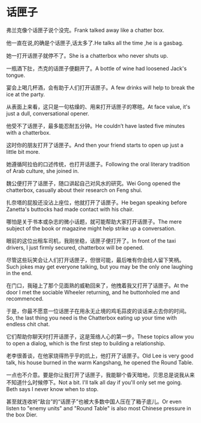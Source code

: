 # 话匣子

<p><span class="chinese">弗兰克像个话匣子说个没完。</span><span class="english">Frank talked away like a chatter box.</span></p>

<p><span class="chinese">他一直在说,的确是个话匣子,话太多了.</span><span class="english">He talks all the time ,he is a gasbag.</span></p>

<p><span class="chinese">她一打开话匣子就停不了。</span><span class="english">She is a chatterbox who never shuts up.</span></p>

<p><span class="chinese">一瓶酒下肚，杰克的话匣子便翻开了。</span><span class="english">A bottle of wine had loosened Jack's tongue.</span></p>

<p><span class="chinese">宴会上喝几杯酒，会有助于人们打开话匣子。</span><span class="english">A few drinks will help to break the ice at the party.</span></p>

<p><span class="chinese">从表面上来看，这只是一句枯燥的、用来打开话匣子的寒暄。</span><span class="english">At face value, it's just a dull, conversational opener.</span></p>

<p><span class="chinese">他受不了话匣子，最多能忍耐五分钟。</span><span class="english">He couldn’t have lasted five minutes with a chatterbox.</span></p>

<p><span class="chinese">这时你的朋友打开了话匣子。</span><span class="english">And then your friend starts to open up just a little bit more.</span></p>

<p><span class="chinese">她遵循阿拉伯的口述传统，也打开话匣子。</span><span class="english">Following the oral literary tradition of Arab culture, she joined in.</span></p>

<p><span class="chinese">魏公便打开了话匣子，随口讲起自己对风水的研究。</span><span class="english">Wei Gong opened the chatterbox, casually about their research on Feng shui.</span></p>

<p><span class="chinese">扎奈塔的屁股还没沾上座位，他就打开了话匣子。</span><span class="english">He began speaking before Zanetta's buttocks had made contact with his chair.</span></p>

<p><span class="chinese">哪怕是关于书本或杂志的微小话题，就可能帮助大家打开话匣子。</span><span class="english">The mere subject of the book or magazine might help strike up a conversation.</span></p>

<p><span class="chinese">眼前的这位出租车司机，我刚坐稳，话匣子便打开了。</span><span class="english">In front of the taxi drivers, I just firmly secured, chatterbox will be opened.</span></p>

<p><span class="chinese">尽管这些玩笑会让人们打开话匣子，但很可能，最后唯有你会给人留下笑柄。</span><span class="english">Such jokes may get everyone talking, but you may be the only one laughing in the end.</span></p>

<p><span class="chinese">在门口，我碰上了那个见面熟的威勒回来了，他拽着我又打开了话匣子。</span><span class="english">At the door I met the sociable Wheeler returning, and he buttonholed me and recommenced.</span></p>

<p><span class="chinese">于是，你最不愿意一位话匣子在用永无止境的鸡毛蒜皮的谈话来占去你的时间。</span><span class="english">So, the last thing you need is the Chatterbox eating up your time with endless chit chat.</span></p>

<p><span class="chinese">它们帮助你聊天时打开话匣子，这是笼络人心的第一步。</span><span class="english">These topics allow you to open a dialog, which is the first step to building a relationship.</span></p>

<p><span class="chinese">老李很善谈，在他家烧得热乎乎的炕上，他打开了话匣子。</span><span class="english">Old Lee is very good talk, his house burned in the warm Kangshang, he opened the Round Table.</span></p>

<p><span class="chinese">一点也不介意。要是你让我打开了话匣子，我能聊个昏天暗地，贝思总是说我从来不知道什么时候停下。</span><span class="english">Not a bit. I'll talk all day if you'll only set me going. Beth says I never know when to stop.</span></p>

<p><span class="chinese">甚至就连收听“敌台”的“话匣子”也被大多数中国人压在了箱子底儿。</span><span class="english">Or even listen to "enemy units" and "Round Table" is also most Chinese pressure in the box Dier.</span></p>

